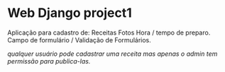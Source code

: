 # Web Django project1
 
Aplicação para cadastro de:
Receitas
Fotos
Hora / tempo de preparo.
Campo de formulário / Validação de Formulários.

*qualquer usuário pode cadastrar uma receita mas apenas o admin tem permissão para publica-las.*